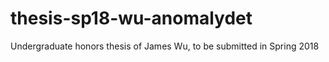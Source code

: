 # thesis-sp18-wu-anomalydet
Undergraduate honors thesis of James Wu, to be submitted in Spring 2018
